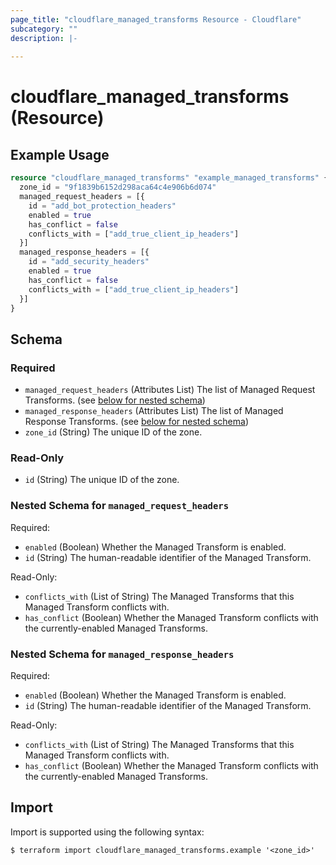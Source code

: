 ```yaml
---
page_title: "cloudflare_managed_transforms Resource - Cloudflare"
subcategory: ""
description: |-
  
---
```


# cloudflare_managed_transforms (Resource)



## Example Usage

```terraform
resource "cloudflare_managed_transforms" "example_managed_transforms" {
  zone_id = "9f1839b6152d298aca64c4e906b6d074"
  managed_request_headers = [{
    id = "add_bot_protection_headers"
    enabled = true
    has_conflict = false
    conflicts_with = ["add_true_client_ip_headers"]
  }]
  managed_response_headers = [{
    id = "add_security_headers"
    enabled = true
    has_conflict = false
    conflicts_with = ["add_true_client_ip_headers"]
  }]
}
```

<!-- schema generated by tfplugindocs -->
## Schema

### Required

- `managed_request_headers` (Attributes List) The list of Managed Request Transforms. (see [below for nested schema](#nestedatt--managed_request_headers))
- `managed_response_headers` (Attributes List) The list of Managed Response Transforms. (see [below for nested schema](#nestedatt--managed_response_headers))
- `zone_id` (String) The unique ID of the zone.

### Read-Only

- `id` (String) The unique ID of the zone.

<a id="nestedatt--managed_request_headers"></a>
### Nested Schema for `managed_request_headers`

Required:

- `enabled` (Boolean) Whether the Managed Transform is enabled.
- `id` (String) The human-readable identifier of the Managed Transform.

Read-Only:

- `conflicts_with` (List of String) The Managed Transforms that this Managed Transform conflicts with.
- `has_conflict` (Boolean) Whether the Managed Transform conflicts with the currently-enabled Managed Transforms.


<a id="nestedatt--managed_response_headers"></a>
### Nested Schema for `managed_response_headers`

Required:

- `enabled` (Boolean) Whether the Managed Transform is enabled.
- `id` (String) The human-readable identifier of the Managed Transform.

Read-Only:

- `conflicts_with` (List of String) The Managed Transforms that this Managed Transform conflicts with.
- `has_conflict` (Boolean) Whether the Managed Transform conflicts with the currently-enabled Managed Transforms.

## Import

Import is supported using the following syntax:

```shell
$ terraform import cloudflare_managed_transforms.example '<zone_id>'
```
